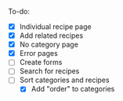 To-do:
- [x] Individual recipe page
- [x] Add related recipes
- [x] No category page
- [x] Error pages
- [ ] Create forms
- [ ] Search for recipes
- [ ] Sort categories and recipes
  - [x] Add "order" to categories
